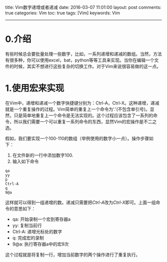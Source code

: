 title: Vim数字递增或者递减
date: 2016-03-07 11:01:00
layout: post
comments: true
categories: Vim
toc: true 
tags: [Vim]
keywords: Vim

---

# 0.介绍
有些时候总会要批量处理一些数字，比如，一系列递增和递减的数组。当然，方法有很多种，你可以使用excel，bat，python等等工具来实现。当你在编辑一个文件的时候，其实不想进行这些复杂的切换工作。对于Vim来说很容易做的这一点。

# 1.使用宏来实现
在Vim中，递增和递减一个数字快捷键分别为：Ctrl-A，Ctrl-X。这种递增，递减就是一个重复操作的过程。Vim简单的重复上一个命令为'.'(不包含单引号)。显然，只是简单地重复上一个命令是无法实现的。这个过程应该包含了一系列的命令，所以我们需要一个可以重复一系列命令的东西，显然Vim的宏操作是不二之选。
<!--more-->

假如，我们要实现一个100-110的数组（举例使用的数字小一点）。操作步骤如下：

1. 在文件新的一行中添加数字100.
2. 输入如下命令
```
qa
yy
p
Ctrl-A
q
9@a
```
这样就可以得到一组递增的数。递减只需要把*Ctrl-A*改为*Ctrl-X*即可。上面一组命令的意思如下：

* qa: 开始录制一个宏到寄存器a
* yy: 复制当前行
* Ctrl-A: 递增光标处的数字
* q: 完成宏的录制
* 9@a: 执行寄存器a中的宏9次

这个过程就是将复制一行，增加当前数字的两个操作进行了重复执行。

